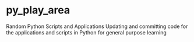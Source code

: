 # py_play_area
Random Python Scripts and Applications
Updating and committing code for the applications and scripts in Python for general purpose learning
